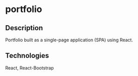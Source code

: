 # portfolio

## Description

Portfolio built as a single-page application (SPA) using React. 

## Technologies

React, React-Bootstrap

